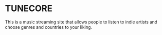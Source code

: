 # TUNECORE
This is a music streaming site that allows people to listen to indie artists and choose genres and countries to your liking.
